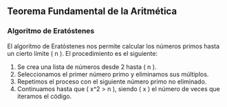 ## Teorema Fundamental de la Aritmética

### Algoritmo de Eratóstenes

El algoritmo de Eratóstenes nos permite calcular los números primos hasta un cierto límite \( n \). El procedimiento es el siguiente:

1. Se crea una lista de números desde 2 hasta \( n \).
2. Seleccionamos el primer número primo y eliminamos sus múltiplos.
3. Repetimos el proceso con el siguiente número primo no eliminado.
4. Continuamos hasta que \( x^2 > n \), siendo \( x \) el número de veces que iteramos el código.
